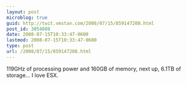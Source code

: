 ```yaml
---
layout: post
microblog: true
guid: http://twit.vmstan.com/2008/07/15/859147208.html
post_id: 3054808
date: 2008-07-15T10:33:47-0600
lastmod: 2008-07-15T10:33:47-0600
type: post
url: /2008/07/15/859147208.html
---
```

119GHz of processing power and 160GB of memory, next up, 6.1TB of storage... I love ESX.
